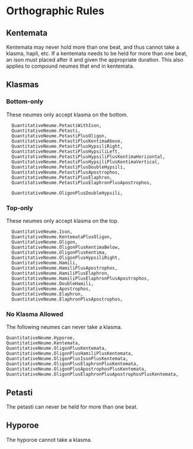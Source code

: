 # Orthographic Rules

## Kentemata

Kentemata may never hold more than one beat, and thus cannot take a klasma, hapli, etc. If a kentemata needs to be held for more than one beat, an ison must placed after it and given the appropriate duration. This also applies to compound neumes that end in kentemata.

## Klasmas

### Bottom-only

These neumes only accept klasma on the bottom.

```
  QuantitativeNeume.PetastiWithIson,
  QuantitativeNeume.Petasti,
  QuantitativeNeume.PetastiPlusOligon,
  QuantitativeNeume.PetastiPlusKentimaAbove,
  QuantitativeNeume.PetastiPlusHypsiliRight,
  QuantitativeNeume.PetastiPlusHypsiliLeft,
  QuantitativeNeume.PetastiPlusHypsiliPlusKentimaHorizontal,
  QuantitativeNeume.PetastiPlusHypsiliPlusKentimaVertical,
  QuantitativeNeume.PetastiPlusDoubleHypsili,
  QuantitativeNeume.PetastiPlusApostrophos,
  QuantitativeNeume.PetastiPlusElaphron,
  QuantitativeNeume.PetastiPlusElaphronPlusApostrophos,

  QuantitativeNeume.OligonPlusDoubleHypsili,
```

### Top-only

These neumes only accept klasma on the top.

```
  QuantitativeNeume.Ison,
  QuantitativeNeume.KentemataPlusOligon,
  QuantitativeNeume.Oligon,
  QuantitativeNeume.OligonPlusKentimaBelow,
  QuantitativeNeume.OligonPlusKentima,
  QuantitativeNeume.OligonPlusHypsiliRight,
  QuantitativeNeume.Hamili,
  QuantitativeNeume.HamiliPlusApostrophos,
  QuantitativeNeume.HamiliPlusElaphron,
  QuantitativeNeume.HamiliPlusElaphronPlusApostrophos,
  QuantitativeNeume.DoubleHamili,
  QuantitativeNeume.Apostrophos,
  QuantitativeNeume.Elaphron,
  QuantitativeNeume.ElaphronPlusApostrophos,
```

### No Klasma Allowed

The following neumes can never take a klasma.

```
QuantitativeNeume.Hyporoe,
QuantitativeNeume.Kentemata,
QuantitativeNeume.OligonPlusKentemata,
QuantitativeNeume.OligonPlusHamiliPlusKentemata,
QuantitativeNeume.OligonPlusIsonPlusKentemata,
QuantitativeNeume.OligonPlusElaphronPlusKentemata,
QuantitativeNeume.OligonPlusApostrophosPlusKentemata,
QuantitativeNeume.OligonPlusElaphronPlusApostrophosPlusKentemata,
```

## Petasti

The petasti can never be held for more than one beat.

## Hyporoe

The hyporoe cannot take a klasma.
